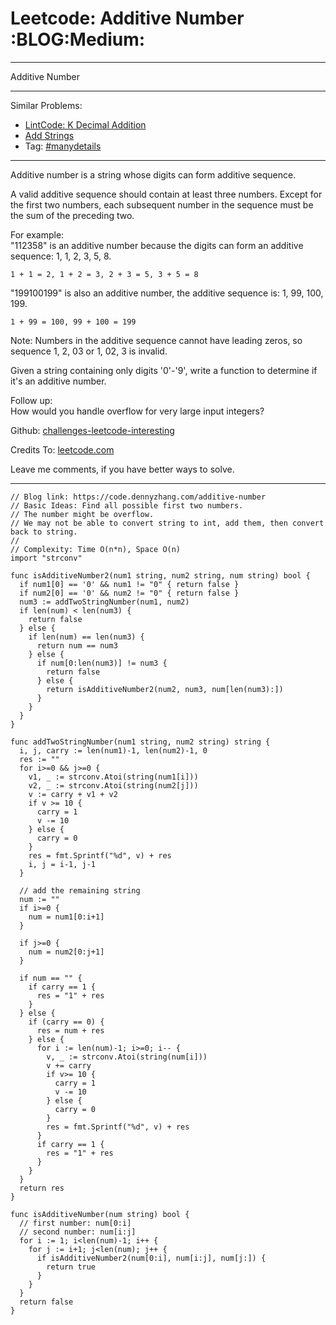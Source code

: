 # Leetcode: Additive Number     :BLOG:Medium:


---

Additive Number  

---

Similar Problems:  
-   [LintCode: K Decimal Addition](https://code.dennyzhang.com/k-decimal-addition)
-   [Add Strings](https://code.dennyzhang.com/add-strings)
-   Tag: [#manydetails](https://code.dennyzhang.com/tag/manydetails)

---

Additive number is a string whose digits can form additive sequence.  

A valid additive sequence should contain at least three numbers. Except for the first two numbers, each subsequent number in the sequence must be the sum of the preceding two.  

For example:  
"112358" is an additive number because the digits can form an additive sequence: 1, 1, 2, 3, 5, 8.  

    1 + 1 = 2, 1 + 2 = 3, 2 + 3 = 5, 3 + 5 = 8

"199100199" is also an additive number, the additive sequence is: 1, 99, 100, 199.  

    1 + 99 = 100, 99 + 100 = 199

Note: Numbers in the additive sequence cannot have leading zeros, so sequence 1, 2, 03 or 1, 02, 3 is invalid.  

Given a string containing only digits '0'-'9', write a function to determine if it's an additive number.  

Follow up:  
How would you handle overflow for very large input integers?  

Github: [challenges-leetcode-interesting](https://github.com/DennyZhang/challenges-leetcode-interesting/tree/master/additive-number)  

Credits To: [leetcode.com](https://leetcode.com/problems/additive-number/description/)  

Leave me comments, if you have better ways to solve.  

---

    // Blog link: https://code.dennyzhang.com/additive-number
    // Basic Ideas: Find all possible first two numbers.
    // The number might be overflow.
    // We may not be able to convert string to int, add them, then convert back to string.
    //
    // Complexity: Time O(n*n), Space O(n)
    import "strconv"
    
    func isAdditiveNumber2(num1 string, num2 string, num string) bool {
      if num1[0] == '0' && num1 != "0" { return false }
      if num2[0] == '0' && num2 != "0" { return false }
      num3 := addTwoStringNumber(num1, num2)
      if len(num) < len(num3) {
        return false
      } else {
        if len(num) == len(num3) {
          return num == num3
        } else {
          if num[0:len(num3)] != num3 {
            return false
          } else {
            return isAdditiveNumber2(num2, num3, num[len(num3):])
          }
        }
      }
    }
    
    func addTwoStringNumber(num1 string, num2 string) string {
      i, j, carry := len(num1)-1, len(num2)-1, 0
      res := ""
      for i>=0 && j>=0 {
        v1, _ := strconv.Atoi(string(num1[i]))
        v2, _ := strconv.Atoi(string(num2[j]))
        v := carry + v1 + v2
        if v >= 10 {
          carry = 1
          v -= 10
        } else {
          carry = 0
        }
        res = fmt.Sprintf("%d", v) + res
        i, j = i-1, j-1
      }
    
      // add the remaining string
      num := ""
      if i>=0 {
        num = num1[0:i+1]
      }
    
      if j>=0 {
        num = num2[0:j+1]
      }
    
      if num == "" {
        if carry == 1 {
          res = "1" + res
        }
      } else {
        if (carry == 0) {
          res = num + res
        } else {
          for i := len(num)-1; i>=0; i-- {
            v, _ := strconv.Atoi(string(num[i]))
            v += carry
            if v>= 10 {
              carry = 1
              v -= 10
            } else {
              carry = 0
            }
            res = fmt.Sprintf("%d", v) + res
          }
          if carry == 1 {
            res = "1" + res
          }
        }
      }
      return res
    }
    
    func isAdditiveNumber(num string) bool {
      // first number: num[0:i]
      // second number: num[i:j]
      for i := 1; i<len(num)-1; i++ {
        for j := i+1; j<len(num); j++ {
          if isAdditiveNumber2(num[0:i], num[i:j], num[j:]) {
            return true
          }
        }
      }
      return false
    }